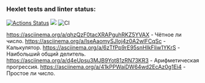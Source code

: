 ### Hexlet tests and linter status:
[![Actions Status](https://github.com/velibegov/php-project-lvl1/workflows/hexlet-check/badge.svg)](https://github.com/velibegov/php-project-lvl1/actions)
<a href="https://codeclimate.com/github/codeclimate/codeclimate/maintainability"><img src="https://api.codeclimate.com/v1/badges/a99a88d28ad37a79dbf6/maintainability" /></a>
![CI](https://github.com/velibegov/php-project-lvl1/workflows/CI/badge.svg)

https://asciinema.org/a/qhzQzF0tacXRAPguhRKZ5YVAX - Чётное ли число.
https://asciinema.org/a/lseAaomySJloj4z0A2wlFCqSc - Калькулятор.
https://asciinema.org/a/6zTfPp9rE95snHIkFliw1YKrS - Наибольший общий делитель.
https://asciinema.org/a/d4eUpsu3MJB9Yot81zRN73KR3 - Арифметическая прогрессия.
https://asciinema.org/a/41kPPWaiDW64wd2EcAz0g1Ei4 - Простое ли число.
